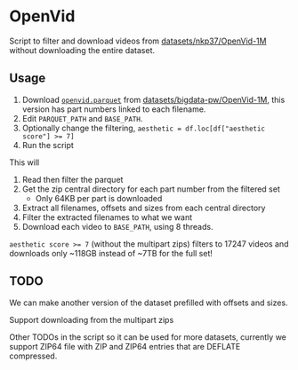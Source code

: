 # OpenVid

Script to filter and download videos from [datasets/nkp37/OpenVid-1M](https://huggingface.co/datasets/nkp37/OpenVid-1M) without downloading the entire dataset.

## Usage

1. Download [`openvid.parquet`](https://huggingface.co/datasets/bigdata-pw/OpenVid-1M/resolve/main/openvid.parquet?download=true) from [datasets/bigdata-pw/OpenVid-1M](https://huggingface.co/datasets/bigdata-pw/OpenVid-1M), this version has part numbers linked to each filename.
2. Edit `PARQUET_PATH` and `BASE_PATH`.
3. Optionally change the filtering, `aesthetic = df.loc[df["aesthetic score"] >= 7]`
4. Run the script

This will
1. Read then filter the parquet
2. Get the zip central directory for each part number from the filtered set
    - Only 64KB per part is downloaded
3. Extract all filenames, offsets and sizes from each central directory
4. Filter the extracted filenames to what we want
5. Download each video to `BASE_PATH`, using 8 threads.

`aesthetic score >= 7` (without the multipart zips) filters to 17247 videos and downloads only ~118GB instead of ~7TB for the full set!

## TODO

We can make another version of the dataset prefilled with offsets and sizes.

Support downloading from the multipart zips

Other TODOs in the script so it can be used for more datasets, currently we support ZIP64 file with ZIP and ZIP64 entries that are DEFLATE compressed.

